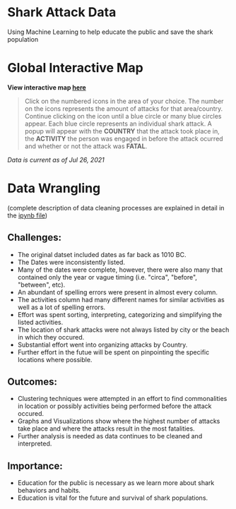 # Shark Attack Data
Using Machine Learning to help educate the public and save the shark population

# Global Interactive Map
 **View interactive map [here](https://janaeam.github.io/Global-Shark-Attacks-and-Map/)**

> Click on the numbered icons in the area of your choice. The number on the icons represents the amount of attacks for that area/country. Continue clicking on the icon
until a blue circle or many blue circles appear. Each blue circle represents an individual shark attack. A popup will appear with the **COUNTRY** that the attack took 
place in, the **ACTIVITY** the person was engaged in before the attack ocurred and whether or not the attack was **FATAL**.

*Data is current as of Jul 26, 2021*


# Data Wrangling
(complete description of data cleaning processes are explained in detail in the [ipynb file](https://github.com/janaeam/Global-Shark-Attacks-and-Map/blob/main/Shark_Attack_Data.ipynb))

## Challenges:
* The original datset included dates as far back as 1010 BC.
* The Dates were inconsistently listed.
* Many of the dates were complete, however, there were also many that contained only the year or vague timing (i.e. "circa", "before", "between", etc).
* An abundant of spelling errors were present in almost every column.
* The activities column had many different names for similar activities as well as a lot of spelling errors.
* Effort was spent sorting, interpreting, categorizing and simplifying the listed activities.
* The location of shark attacks were not always listed by city or the beach in which they occured.
* Substantial effort went into organizing attacks by Country.
* Further effort in the futue will be spent on pinpointing the specific locations where possible.

## Outcomes:
* Clustering techniques were attempted in an effort to find commonalities in location or possibly activities being performed before the attack occured.
* Graphs and Visualizations show where the highest number of attacks take place and where the attacks result in the most fatalities.
* Further analysis is needed as data continues to be cleaned and interpreted.

## Importance:
*  Education for the public is necessary as we learn more about shark behaviors and habits.
* Education is vital for the future and survival of shark populations.
